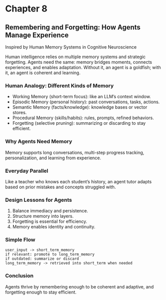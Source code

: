 # Chapter 8

## Remembering and Forgetting: How Agents Manage Experience

Inspired by Human Memory Systems in Cognitive Neuroscience

Human intelligence relies on multiple memory systems and strategic forgetting. Agents need the same: memory bridges moments, connects experiences, and enables adaptation. Without it, an agent is a goldfish; with it, an agent is coherent and learning.

### Human Analogy: Different Kinds of Memory

- Working Memory (short-term focus): like an LLM’s context window.
- Episodic Memory (personal history): past conversations, tasks, actions.
- Semantic Memory (facts/knowledge): knowledge bases or vector stores.
- Procedural Memory (skills/habits): rules, prompts, refined behaviors.
- Forgetting (selective pruning): summarizing or discarding to stay efficient.

### Why Agents Need Memory

Memory supports long conversations, multi-step progress tracking, personalization, and learning from experience.

### Everyday Parallel

Like a teacher who knows each student’s history, an agent tutor adapts based on prior mistakes and concepts struggled with.

### Design Lessons for Agents

1. Balance immediacy and persistence.
2. Structure memory into layers.
3. Forgetting is essential for efficiency.
4. Memory enables identity and continuity.

### Simple Flow

```
user_input -> short_term_memory
if relevant: promote to long_term_memory
if outdated: summarize or discard
long_term_memory -> retrieved into short_term when needed
```

### Conclusion

Agents thrive by remembering enough to be coherent and adaptive, and forgetting enough to stay efficient.

